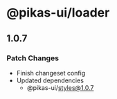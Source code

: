 # @pikas-ui/loader

## 1.0.7

### Patch Changes

- Finish changeset config
- Updated dependencies
  - @pikas-ui/styles@1.0.7

